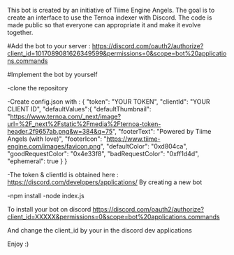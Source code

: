 This bot is created by an initiative of Tiime Engine Angels.
The goal is to create an interface to use the Ternoa indexer with Discord. The code is made public so that everyone can appropriate it and make it evolve together. 

#Add the bot to your server :
https://discord.com/oauth2/authorize?client_id=1017089081626349599&permissions=0&scope=bot%20applications.commands

#Implement the bot by yourself

-clone the repository

-Create config.json with :
{
    "token": "YOUR TOKEN",
    "clientId": "YOUR CLIENT ID",
    "defaultValues":{
        "defaultThumbnail": "https://www.ternoa.com/_next/image?url=%2F_next%2Fstatic%2Fmedia%2Fternoa-token-header.2f9657ab.png&w=384&q=75",
        "footerText": "Powered by Tiime Angels (with love)",
        "footerIcon": "https://www.tiime-engine.com/images/favicon.png",
        "defaultColor": "0xd804ca",
        "goodRequestColor": "0x4e33f8",
        "badRequestColor": "0xff1d4d",
        "ephemeral": true
    }
}

-The token & clientId is obtained here : https://discord.com/developers/applications/ By creating a new bot

-npm install
-node index.js

To install your bot on discord https://discord.com/oauth2/authorize?client_id=XXXXX&permissions=0&scope=bot%20applications.commands

And change the client_id by your in the discord dev applications

Enjoy :)
